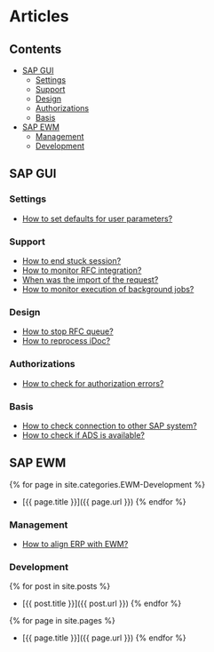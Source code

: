 # Articles

## Contents

- [SAP GUI](#sap-gui)
  - [Settings](#settings)
  - [Support](#support)
  - [Design](#design)
  - [Authorizations](#authorizations)
  - [Basis](#basis)
- [SAP EWM](#sap-ewm)
  - [Management](#management)
  - [Development](#development)

## SAP GUI

### Settings

- [How to set defaults for user parameters?](gui/settings/default-user-parameters.md)

### Support

- [How to end stuck session?](gui/support/end-stuck-session.md)
- [How to monitor RFC integration?](gui/support/rfc-monitoring.md)
- [When was the import of the request?](gui/support/when-was-import-of-request.md)
- [How to monitor execution of background jobs?](gui/support/monitor-background-jobs.md)

### Design

- [How to stop RFC queue?](gui/support/rfc-monitoring.md#how-to-stop-rfc-queue)
- [How to reprocess iDoc?](gui/design/reprocess-idoc.md)

### Authorizations

- [How to check for authorization errors?](gui/authorizations/check-for-authorization-errors.md)

### Basis

- [How to check connection to other SAP system?](gui/basis/check-connection-to-sap-system.md)
- [How to check if ADS is available?](gui/basis/check-ads-available.md)

## SAP EWM

{% for page in site.categories.EWM-Development %}
  - [{{ page.title }}]({{ page.url }})
{% endfor %}


### Management

- [How to align ERP with EWM?](ewm/management/erp-ewm-alignment.md)

### Development

{% for post in site.posts %}
  - [{{ post.title }}]({{ post.url }})
{% endfor %}

{% for page in site.pages %}
  - [{{ page.title }}]({{ page.url }})
{% endfor %}
